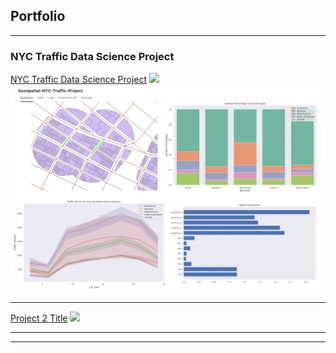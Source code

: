 ## Portfolio

---

### NYC Traffic Data Science Project

[NYC Traffic Data Science Project](/ArcGIS_Project_nyc_traffic)
<img src="images/leaflet_gif.gif?raw=true"/>
<img src="images/traffic_data.png?raw=true"/>

---
[Project 2 Title](/pdf/sample_presentation.pdf)
<img src="images/dummy_thumbnail.jpg?raw=true"/>

---




---
